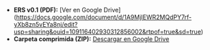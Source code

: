 - **ERS v0.1 (PDF):** [Ver en Google Drive] (https://docs.google.com/document/d/1A9MjIEWR2MQdPY7rf-yXb8zn5vEYa8nj/edit?usp=sharing&ouid=109116402930312856002&rtpof=true&sd=true)
- **Carpeta comprimida (ZIP):** [Descargar en Google Drive](https://drive.google.com/yyyyyy)

